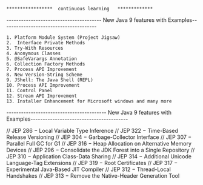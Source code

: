 
	*****************  continuous learning   *************
 ---------------------------------------  New Java 9 features with Examples---------------------------------------
  
	1. Platform Module System (Project Jigsaw)
	2.  Interface Private Methods
	3. Try-With Resources
	4. Anonymous Classes
	5. @SafeVarargs Annotation
	6. Collection Factory Methods
	7. Process API Improvement
	8. New Version-String Scheme
	9. JShell: The Java Shell (REPL)
	10. Process API Improvement
	11. Control Panel
	12. Stream API Improvement
	13. Installer Enhancement for Microsoft windows and many more
  
  
----------------------------------------- New Java 9 features with Examples----------------------------------------

	
//  JEP 286 − Local Variable Type Inference
//  JEP 322 − Time-Based Release Versioning
//  JEP 304 − Garbage-Collector Interface
//  JEP 307 − Parallel Full GC for G1
//  JEP 316 − Heap Allocation on Alternative Memory Devices
//  JEP 296 − Consolidate the JDK Forest into a Single Repository
//  JEP 310 − Application Class-Data Sharing
//  JEP 314 − Additional Unicode Language-Tag Extensions
//  JEP 319 − Root Certificates
//  JEP 317 − Experimental Java-Based JIT Compiler
//  JEP 312 − Thread-Local Handshakes
//  JEP 313 − Remove the Native-Header Generation Tool
